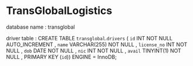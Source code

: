 # TransGlobalLogistics

database name : transglobal

driver table : CREATE TABLE `transglobal`.`drivers` ( `id` INT NOT NULL AUTO_INCREMENT , `name` VARCHAR(255) NOT NULL , `license_no` INT 								 NOT NULL , `dob` DATE NOT NULL , `nic` INT NOT NULL , `avail` TINYINT(1) NOT NULL , PRIMARY KEY (`id`)) ENGINE = InnoDB;
